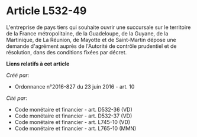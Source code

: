 # Article L532-49

L'entreprise de pays tiers qui souhaite ouvrir une succursale sur le territoire de la France métropolitaine, de la
Guadeloupe, de la Guyane, de la Martinique, de La Réunion, de Mayotte et de Saint-Martin dépose une demande d'agrément auprès
de l'Autorité de contrôle prudentiel et de résolution, dans des conditions fixées par décret.

**Liens relatifs à cet article**

_Créé par_:

  - Ordonnance n°2016-827 du 23 juin 2016 - art. 10

_Cité par_:

  - Code monétaire et financier - art. D532-36 (VD)
  - Code monétaire et financier - art. D532-37 (VD)
  - Code monétaire et financier - art. L745-10 (VD)
  - Code monétaire et financier - art. L765-10 (MMN)
